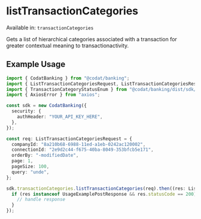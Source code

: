 # listTransactionCategories
Available in: `transactionCategories`

Gets a list of hierarchical categories associated with a transaction for greater contextual meaning to transactionactivity.

## Example Usage
```typescript
import { CodatBanking } from "@codat/banking";
import { ListTransactionCategoriesRequest, ListTransactionCategoriesResponse } from "@codat/banking/dist/sdk/models/operations";
import { TransactionCategoryStatusEnum } from "@codat/banking/dist/sdk/models/shared";
import { AxiosError } from "axios";

const sdk = new CodatBanking({
  security: {
    authHeader: "YOUR_API_KEY_HERE",
  },
});

const req: ListTransactionCategoriesRequest = {
  companyId: "8a210b68-6988-11ed-a1eb-0242ac120002",
  connectionId: "2e9d2c44-f675-40ba-8049-353bfcb5e171",
  orderBy: "-modifiedDate",
  page: 1,
  pageSize: 100,
  query: "unde",
};

sdk.transactionCategories.listTransactionCategories(req).then((res: ListTransactionCategoriesResponse | AxiosError) => {
  if (res instanceof UsageExamplePostResponse && res.statusCode == 200) {
    // handle response
  }
});
```